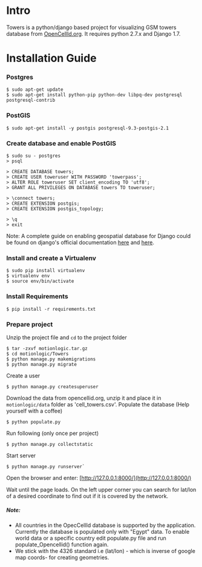 # Intro

Towers is a python/django based project for visualizing GSM towers database from [OpenCellId.org](http://opencellid.org). It requires python 2.7.x and Django 1.7.

# Installation Guide

### Postgres

```
$ sudo apt-get update
$ sudo apt-get install python-pip python-dev libpq-dev postgresql postgresql-contrib
```

### PostGIS

```
$ sudo apt-get install -y postgis postgresql-9.3-postgis-2.1
```
### Create database and enable PostGIS

```
$ sudo su - postgres
> psql

> CREATE DATABASE towers;
> CREATE USER toweruser WITH PASSWORD 'towerpass';
> ALTER ROLE toweruser SET client_encoding TO 'utf8';
> GRANT ALL PRIVILEGES ON DATABASE towers TO toweruser;

> \connect towers;
> CREATE EXTENSION postgis;
> CREATE EXTENSION postgis_topology;

> \q
> exit
```
Note: A complete guide on enabling geospatial database for Django could be found on django's official documentation [here](https://docs.djangoproject.com/en/1.7/ref/contrib/gis/install/) and [here](https://docs.djangoproject.com/en/1.7/ref/contrib/gis/install/geolibs/).

### Install and create a Virtualenv
```
$ sudo pip install virtualenv
$ virtualenv env
$ source env/bin/activate
```
### Install Requirements
```
$ pip install -r requirements.txt
```
### Prepare project 
Unzip the project file and `cd` to the project folder 
```
$ tar -zxvf motionlogic.tar.gz
$ cd motionlogic/Towers
$ python manage.py makemigrations
$ python manage.py migrate
```
Create a user
```
$ python manage.py createsuperuser
```
Download the data from opencellid.org, unzip it and place it in `motionlogic/data` folder as 'cell_towers.csv'. 
Populate the database (Help yourself with a coffee) 
```
$ python populate.py
```
Run following (only once per project) 
```
$ python manage.py collectstatic
```
Start server 
```
$ python manage.py runserver`
```
Open the browser and enter:
[http://127.0.0.1:8000/](http://127.0.0.1:8000/)

Wait until the page loads. On the left upper corner you can search for lat/lon of a desired coordinate to find out if it is covered by the network. 

##### Note: 
* All countries in the OpecCellId database is supported by the application. Currently the database is populated only with "Egypt" data. To enable world data or a specific country edit populate.py file and run populate_Opencellid() function again. 
* We stick with the 4326 standard i.e (lat/lon) - which is inverse of google map coords- for creating geometries.

